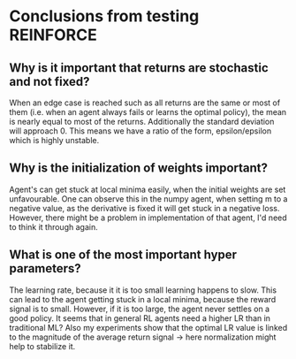 # Conclusions from testing REINFORCE

## Why is it important that returns are stochastic and not fixed?
When an edge case is reached such as all returns are the same or most of them (i.e. when an agent always fails or learns the optimal policy), the mean is nearly equal to most of the returns. Additionally the standard deviation will approach 0. This means we have a ratio of the form, epsilon/epsilon which is highly unstable.

## Why is the initialization of weights important?
Agent's can get stuck at local minima easily, when the initial weights are set unfavourable. One can observe this in the numpy agent, when setting m to a negative value, as the derivative is fixed it will get stuck in a negative loss. However, there might be a problem in implementation of that agent, I'd need to think it through again.

## What is one of the most important hyper parameters?
The learning rate, because it it is too small learning happens to slow. This can lead to the agent getting stuck in a local minima, because the reward signal is to small. However, if it is too large, the agent never settles on a good policy. It seems that in general RL agents need a higher LR than in traditional ML? Also my experiments show that the optimal LR value is linked to the magnitude of the average return signal -> here normalization might help to stabilize it.
